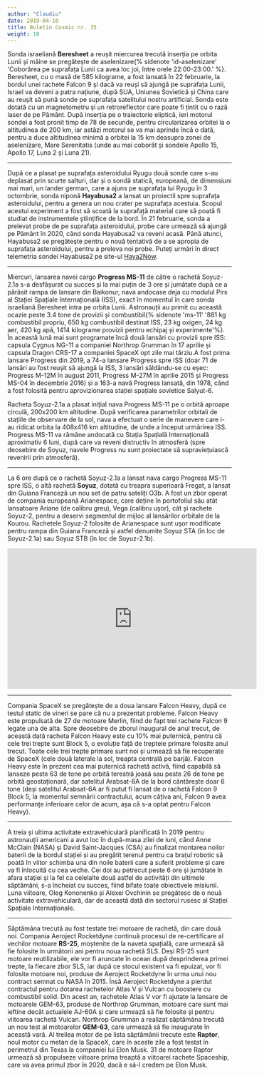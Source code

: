 ```yaml
---
author: "Claudiu"
date: 2019-04-10
title: Buletin Cosmic nr. 35
weight: 10
---
```


Sonda israeliană **Beresheet** a reușit miercurea trecută inserția pe orbita Lunii și mâine se pregătește de aselenizare{% sidenote 'id-aselenizare' 'Coborârea pe suprafața Lunii ca avea loc joi, între orele 22:00-23:00.' %}. Beresheet, cu o masă de 585 kilograme, a fost lansată în 22 februarie, la bordul unei rachete Falcon 9 și dacă va reuși să ajungă pe suprafața Lunii, Israel va deveni a patra națiune, după SUA, Uniunea Sovietică și China care au reușit să pună sonde pe suprafața satelitului nostru artificial. Sonda este dotată cu un magnetometru și un retroreflector care poate fi țintit cu o rază laser de pe Pământ. După inserția pe o traiectorie eliptică, ieri motorul sondei a fost pronit timp de 78 de secunde, pentru circularizarea orbitei la o altitudinea de 200 km, iar astăzi motorul se va mai aprinde încă o dată, pentru a duce altitudinea minimă a orbitei la 15 km deasupra zonei de aselenizare,  Mare Serenitatis (unde au mai coborât și sondele Apollo 15, Apollo 17, Luna 2 și Luna 21).

----

După ce a plasat pe suprafața asteroidului Ryugu două sonde care s-au deplasat prin scurte salturi, dar și o sondă statică, europeană, de dimensiuni mai mari, un lander german, care a ajuns pe suprafața lui Ryugu în 3 octombrie, sonda niponă **Hayabusa2** a lansat un proiectil spre suprafața asteroidului, pentru a genera un nou crater pe suprafața acestuia. Scopul acestui experiment a fost să scoată la suprafață material care să poată fi studiat de instrumentele științifice de la bord. În 21 februarie, sonda a prelevat probe de pe suprafața asteroidului, probe care urmează să ajungă pe Pământ în 2020, când sonda Hayabusa2 va reveni acasă. Până atunci, Hayabusa2 se pregătește pentru o nouă tentativă de a se apropia de suprafața asteroidului, pentru a preleva noi probe. Puteți urmări în direct telemetria sondei Hayabusa2 pe site-ul [Haya2Now](http://haya2now.jp/en.html).

----

Miercuri, lansarea navei cargo **Progress MS-11** de către o rachetă Soyuz-2.1a s-a desfășurat cu succes și la mai puțin de 3 ore și jumătate după ce a părăsit rampa de lansare din Baikonur, nava andocase deja cu modulul Pirs al Stației Spațiale Internațională (ISS), exact în momentul în care sonda israeliană Beresheet intra pe orbita Lunii. Astronauții au primit cu această ocazie peste 3.4 tone de provizii și combustibil{% sidenote 'ms-11' '881 kg combustibil propriu, 650 kg combustibil destinat ISS, 23 kg oxigen, 24 kg aer, 420 kg apă, 1414 kilograme provizii pentru echipaj și experimente'%}. În această lună mai sunt programate încă două lansări cu provizii spre ISS: capsula Cygnus NG-11 a companiei Northrop Grumman în 17 aprilie și capsula Dragon CRS-17 a companiei SpaceX opt zile mai târziu.A fost prima lansare Progress din 2019, a 74-a lansare Progress spre ISS (doar 71 de lansări au fost reușit să ajungă la ISS, 3 lansări săldându-se cu eșec: Progress M-12M în august 2011, Progress M-27M în aprilie 2015 și Progress MS-04 în decembrie 2016) și a 163-a navă Progress lansată, din 1978, când a fost folosită pentru aprovizionarea stației spațiale sovietice Salyut-6.

Racheta Soyuz-2.1a a plasat inițial nava Progress MS-11 pe o orbită aproape circulă, 200x200 km altitudine. După verificarea parametrilor orbitali de stațiile de observare de la sol, nava a efectuat o serie de manevere care i-au ridicat orbita la 408x416 km altitudine, de unde a început urmărirea ISS. Progress MS-11 va rămâne andocată cu Stația Spațială Internațională aproximativ 6 luni, după care va reveni distructiv în atmosferă (spre deosebire de Soyuz, navele Progress nu sunt proiectate să supraviețuiască revenirii prin atmosferă).

----

La 6 ore după ce o rachetă Soyuz-2.1a a lansat nava cargo Progress MS-11 spre ISS, o altă rachetă **Soyuz**, dotată cu treapra superioară Fregat, a lansat din Guiana Franceză un nou set de patru sateliți O3b. A fost un zbor operat de compania europeană Arianespace, care deține în portofoliul său atât lansatoare Ariane (de calibru greu), Vega (calibru ușor), cât și rachete Soyuz-2, pentru a deservi segmentul de mijloc al lansărilor orbitale de la Kourou. Rachetele Soyuz-2 folosite de Arianespace sunt ușor modificate pentru rampa din Guiana Franceză și astfel denumite Soyuz STA (în loc de Soyuz-2.1a) sau Soyuz STB (în loc de Soyuz-2.1b).
<iframe width="560" height="315" src="https://www.youtube.com/embed/17nQbM0AE_0" frameborder="0" allow="accelerometer; autoplay; encrypted-media; gyroscope; picture-in-picture" allowfullscreen></iframe>

----

Compania SpaceX se pregătește de a doua lansare Falcon Heavy, după ce testul static de vineri se pare că nu a prezentat probleme. Falcon Heavy este propulsată de 27 de motoare Merlin, fiind de fapt trei rachete Falcon 9 legate una de alta. Spre deosebire de zborul inaugural de anul trecut, de această dată racheta Falcon Heavy este cu 10% mai puternică, pentru că cele trei trepte sunt Block 5, o evoluție față de treptele primare folosite anul trecut. Toate cele trei trepte primare sunt noi și urmează să fie recuperate de SpaceX (cele două laterale la sol, treapta centrală pe barjă). Falcon Heavy este în prezent cea mai puternică rachetă activă, fiind capabilă să lanseze peste 63 de tone pe orbită terestră joasă sau peste 26 de tone pe orbită geostaționară, dar satelitul Arabsat-6A de la bord cântărește doar 6 tone (deși satelitul Arabsat-6A ar fi putut fi lansat de o rachetă Falcon 9 Block 5, la momentul semnării contractului, acum câțiva ani, Falcon 9 avea performanțe inferioare celor de acum, așa că s-a optat pentru Falcon Heavy).

----

A treia și ultima activitate extravehiculară planificată în 2019 pentru astronauții americani a avut loc în după-masa zilei de luni, când Anne McClain (NASA) și David Saint-Jacques (CSA) au finalizat montarea noilor baterii de la bordul stației și au pregătit terenul pentru ca brațul robotic să poată în viitor schimba una din noile baterii care a suferit probleme și care va fi înlocuită cu cea veche. Cei doi au petrecut peste 6 ore și jumătate în afara stației și la fel ca celelalte două astfel de activități din ultimele săptămâni, s-a încheiat cu succes, fiind bifate toate obiectivele misiunii. Luna viitoare, Oleg Kononenko și Alexei Ovchinin se pregătesc de o nouă activitate extravehiculară, dar de această dată din sectorul rusesc al Stației Spațiale Internaționale.

----

Săptămâna trecută au fost testate trei motoare de rachetă, din care două noi. Compania Aeroject Rocketdyne continuă procesul de re-certificare al vechilor motoare **RS-25**, moștenite de la naveta spațială, care urmează să fie folosite în următorii ani pentru noua rachetă SLS. Deși RS-25 sunt motoare reutilizabile, ele vor fi aruncate în ocean după desprinderea primei trepte, la fiecare zbor SLS, iar după ce stocul existent va fi epuizat, vor fi folosite motoare noi, produse de Aeroject Rocketdyne în urma unui nou contract semnat cu NASA în 2015. Însă Aeroject Rocketdyne a pierdut contractul pentru dotarea rachetelor Atlas V și Vulcan cu boostere cu combustibil solid. Din acest an, rachetele Atlas V vor fi ajutate la lansare de motoarele GEM-63, produse de Northrop Grumman, motoare care sunt mai ieftine decât actualele AJ-60A și care urmează să fie folosite și pentru viitoarea rachetă Vulcan. Northrop Grumman a realizat săptămâna trecută un nou test al motoarelor **GEM-63**, care urmează să fie inaugurate în această vară. Al treilea motor de pe lista săptămânii trecute este **Raptor**, noul motor cu metan de la SpaceX, care în aceste zile a fost testat în perimetrul din Texas la companiei lui Elon Musk. 31 de motoare Raptor urmează să propulseze viitoare prima treaptă a viitoarei rachete Spaceship, care va avea primul zbor în 2020, dacă e să-l credem pe Elon Musk.